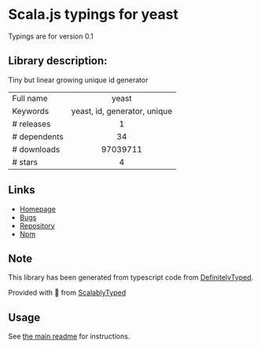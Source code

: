 
# Scala.js typings for yeast

Typings are for version 0.1

## Library description:
Tiny but linear growing unique id generator

|                    |                 |
| ------------------ | :-------------: |
| Full name          | yeast |
| Keywords           | yeast, id, generator, unique |
| # releases         | 1 |
| # dependents       | 34 |
| # downloads        | 97039711 |
| # stars            | 4 |

## Links
- [Homepage](https://github.com/unshiftio/yeast)
- [Bugs](https://github.com/unshiftio/yeast/issues)
- [Repository](https://github.com/unshiftio/yeast)
- [Npm](https://www.npmjs.com/package/yeast)
    


## Note
This library has been generated from typescript code from [DefinitelyTyped](https://definitelytyped.org).

Provided with :purple_heart: from [ScalablyTyped](https://github.com/oyvindberg/ScalablyTyped)

## Usage
See [the main readme](../../readme.md) for instructions.


